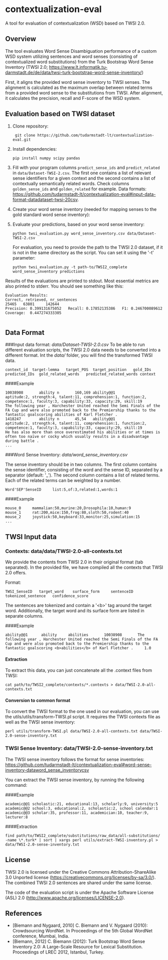 # contextualization-eval
A tool for evaluation of contextualization (WSD) based on TWSI 2.0.

Overview
---------------------

The tool evaluates Word Sense Disambiguation performance of a custom WSD system utilizing sentences and word senses (consisting of contextualized word substitutions) from the Turk Bootstrap Word Sense Inventory (TWSI 2.0; https://www.lt.informatik.tu-darmstadt.de/de/data/twsi-turk-bootstrap-word-sense-inventory/)

First, it aligns the provided word sense inventory to TWSI senses. The alignment is calculated as the maximum overlap between related terms from a provided word sense to the substitutions from TWSI.
After alignment, it calculates the precision, recall and F-score of the WSD system.


Evaluation based on TWSI dataset 
--------------------

1. Clone repository:

   ```
    git clone https://github.com/tudarmstadt-lt/contextualization-eval.git
    ```

2. Install dependencies:
    ```
    pip install numpy scipy pandas
    ```

3. Fill with your program columns ```predict_sense_ids``` and ```predict_related``` in ```data/Dataset-TWSI-2.csv```. The first one contains a list of relevant sense identifiers for a given context and the second contains a list of contextually semantically related words. Check columns ```golden_sense_ids``` and ```golden_related``` for example. Data formats: https://github.com/tudarmstadt-lt/contextualization-eval#input-data-format-datadataset-twsi-20csv.

4. Create your word sense inventory (needed for mapping senses to the gold standard word sense inventory):


5. Evaluate your predictions, based on your word sense inventory:

    ```
    python twsi_evaluation.py word_sense_inventory.csv data/Dataset-TWSI-2.csv
    ```
    
    For evaluation, you need to provide the path to the TWSI 2.0 dataset, if it is not in the same directory as the script.
    You can set it using the '-t' parameter:
    
    ```
    python twsi_evaluation.py -t path-to/TWSI2_complete word_sense_inventory predictions

    ```
    
Results of the evaluations are printed to stdout. Most essential metrics are also printed to stderr. You should see something like this:

```
Evaluation Results:
Correct, retrieved, nr_sentences
25465 	63801 	  142644
Precision: 0.399131675052 	Recall: 0.17852135386 	F1: 0.246700089612
Coverage:  0.447274333305


```

Data Format
---------------



###Input data format: *data/Dataset-TWSI-2.0.csv*
To be able to run different evaluation scripts, the TWSI 2.0 data needs to be converted into a different format. Int the *data/* folder, you will find the transformed TWSI data. 

```
context_id  target-lemma   target_POS  target_position   gold_IDs predicted_IDs  gold_related_words   predicted_related_words context
```
####Example
```
10038908       ability n       160,169 ability@@1              aptitude:2, strength:4, talent:11, comprehension:1, function:2, competence:1, faculty:3, capability:33, capacity:29, skill:19             The following year , Harchester United reached the Semi Finals of the FA Cup and were also promoted back to the Premiership thanks to the fantastic goalscoring abilities of Karl Fletcher . 
1418247        ability n       45,54   ability@@1              aptitude:2, strength:4, talent:11, comprehension:1, function:2, competence:1, faculty:3, capability:33, capacity:29, skill:19             He has also more than once overestimated his abilities or at times is often too naïve or cocky which usually results in a disadvantage during battle . 
...
```

###Word Sense Inventory: *data/word_sense_inventory.csv*

The sense inventory should be in two columns. The first column contains the sense identifier, consisting of the word and the sense ID, separated by a separator (default: '_'). The second column contains a list of related terms. Each of the related terms can be weighted by a number.

```
Word'SEP'SenseID     list:5,of:3,related:1,words:1
```
####Example
```
mouse_0     mammalian:50,murine:20,Drosophila:10,human:9
mouse_1     rat:200,mice:150,frog:80,sloth:50,rodent:40
mouse_2     joystick:50,keyboard:33,monitor:25,simulation:15
...
```
## TWSI Input data

### Contexts: data/data/TWSI-2.0-all-contexts.txt

We provide the contents from TWSI 2.0 in their original format (tab separated). In the provided file, we have compiled all the contexts that TWSI 2.0 offers.

Format:

```
TWSI_SenseID   target_word    surface_form     sentenceID   tokenized_sentence   confidence_score
```
The sentences are tokenized and contain a '\<b\>' tag around the target word. Additionally, the target word and its surface form are listed in separate columns.

####Example
```
ability@@1  	ability  	abilities   	10038908	   The following year , Harchester United reached the Semi Finals of the FA Cup and were also promoted back to the Premiership thanks to the fantastic goalscoring <b>abilities</b> of Karl Fletcher . 	   1.0
```

#### Extraction

To extract this data, you can just concatenate all the .context files from TWSI:
```
cat path/to/TWSI2_complete/contexts/*.contexts > data/TWSI-2.0-all-contexts.txt
```

#### Conversion to common format

To convert the TWSI format to the one used in our evaluation, you can use the utils/utils/transform-TWSI.pl script.
It requires the TWSI contexts file as well as the TWSI sense inventory:
```
perl utils/transform-TWSI.pl data/TWSI-2.0-all-contexts.txt data/TWSI-2.0-sense-inventory.txt 
```


### TWSI Sense Inventory: data/TWSI-2.0-sense-inventory.txt 

The TWSI sense inventory follows the format for sense inventories: https://github.com/tudarmstadt-lt/contextualization-eval#word-sense-inventory-dataword_sense_inventorycsv

You can extract the TWSI sense inventory, by running the following command:

####Example

```
academic@@1	scholastic:21, educational:13, scholarly:9, university:5
academic@@2	school:3, educational:2, scholastic:2, school calendar:1
academic@@3	scholar:35, professor:11, academician:10, teacher:9, lecturer:8
```

####Extraction

```
find path/to/TWSI2_complete/substitutions/raw_data/all-substitutions/ -name \*.turk* | sort | xargs perl utils/extract-TWSI-inventory.pl > data/TWSI-2.0-sense-inventory.txt 
```

License
-----------
TWSI 2.0 is licensed under the Creative Commons Attribution-ShareAlike 3.0 Unported license (https://creativecommons.org/licenses/by-sa/3.0/). The combined TWSI 2.0 sentences are shared under the same license.

The code of the evaluation script is under the Apache Software License (ASL) 2.0 (http://www.apache.org/licenses/LICENSE-2.0).


References
-------------
* [Biemann and Nygaard, 2010] C. Biemann and V. Nygaard (2010): Crowdsourcing WordNet.  In Proceedings of the 5th Global WordNet conference, Mumbai, India. 
* [Biemann, 2012] C. Biemann (2012): Turk Bootstrap Word Sense Inventory 2.0:  A Large-Scale Resource for Lexical Substitution. Proceedings of LREC 2012, Istanbul, Turkey.
